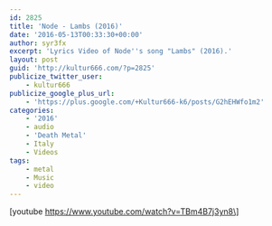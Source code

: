 ```yaml
---
id: 2825
title: 'Node - Lambs (2016)'
date: '2016-05-13T00:33:30+00:00'
author: syr3fx
excerpt: 'Lyrics Video of Node''s song "Lambs" (2016).'
layout: post
guid: 'http://kultur666.com/?p=2825'
publicize_twitter_user:
    - kultur666
publicize_google_plus_url:
    - 'https://plus.google.com/+Kultur666-k6/posts/G2hEHWfo1m2'
categories:
    - '2016'
    - audio
    - 'Death Metal'
    - Italy
    - Videos
tags:
    - metal
    - Music
    - video
---
```


\[youtube https://www.youtube.com/watch?v=TBm4B7j3yn8\]